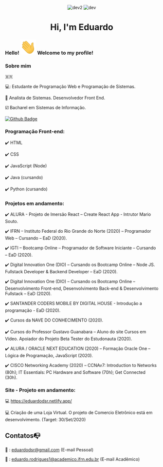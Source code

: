 <p align="center">
  <img src=https://github.com/eduardodsr/mypage/blob/master/dev2.gif?raw=true" alt="dev2" width="150px" />
  <img src=https://github.com/eduardodsr/mypage/blob/master/dev.gif?raw=true" alt="dev" width="150px" />
</p>
<h1 align="center"> Hi, I'm Eduardo</h1>

### Hello! <img style="margin: 0 auto" src="https://github.com/ABSphreak/ABSphreak/blob/master/gifs/Hi.gif" height="50"> Welcome to my profile!

### Sobre mim 

:brazil:

💻: Estudante de Programação Web e Programação de Sistemas. 

:bookmark: Analista de Sistemas. Desenvolvedor Front End. 

:ballot_box_with_check: Bacharel em Sistemas de Informação. 

[![Github Badge](https://img.shields.io/badge/-Github-000?style=flat-square&logo=Github&logoColor=white&link=https://github.com/eduardodsr/)](https://github.com/eduardodsr/)

### Programação Front-end:

✔️ HTML

✔️ CSS

✔️ JavaScript (Node)

✔️ Java (cursando)

✔️ Python (cursando)


### Projetos em andamento:

✔️ ALURA - Projeto de Imersão React – Create React App - Intrutor Mario Souto.

✔️ IFRN – Instituto Federal do Rio Grande do Norte (2020) – Programador Web – Cursando – EaD (2020).

✔️ IGTI – Bootcamp Online – Programador de Software Iniciante – Cursando – EaD (2020).

✔️ Digital Innovation One (DIO) – Cursando os Bootcamp Online – Node JS. Fullstack Developer & Backend Developer – EaD (2020). 

✔️ Digital Innovation One (DIO) – Cursando os Bootcamp Online – Desenvolvimento Front-end, Desenvolvimento Back-end & Desenvolvimento Fullstack – EaD (2020).

✔️ SANTANDER CODERS MOBILE BY DIGITAL HOUSE - Introdução a programação - EaD (2020).

✔️ Cursos da NAVE DO CONHECIMENTO (2020).

✔️ Cursos do Professor Gustavo Guanabara – Aluno do site Cursos em Vídeo. Apoiador do Projeto Beta Tester do Estudonauta (2020).

✔️ ALURA / ORACLE NEXT EDUCATION (2020) – Formação Oracle One – Lógica de Programação, JavaScript (2020). 

✔️ CISCO Networking Academy (2020) – CCNAv7: Introduction to Networks (80h); IT Essentials: PC Hardware and Software (70h); Get Connected (30h). 


### Site - Projeto em andamento:

:computer: <https://eduardodsr.netlify.app/>

:computer: Criação de uma Loja Virtual. O projeto de Comercio Eletrônico está em desenvolvimento. (Target: 30/Set/2020)

## Contatos:mailbox_with_no_mail:

:email: : eduardodsr@gmail.com (E-mail Pessoal)

:email: : eduardo.rodrigues1@academico.ifrn.edu.br	(E-mail Acadêmico)
